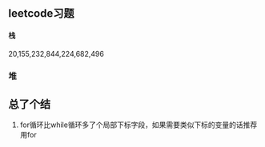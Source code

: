 ## leetcode习题

#### 栈
20,155,232,844,224,682,496

### 堆



## 总了个结
1. for循环比while循环多了个局部下标字段，如果需要类似下标的变量的话推荐用for